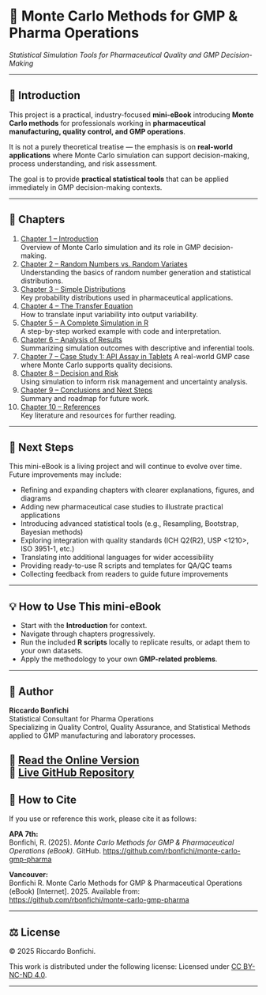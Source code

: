 # 📘 Monte Carlo Methods for GMP & Pharma Operations  
_Statistical Simulation Tools for Pharmaceutical Quality and GMP Decision-Making_

---

## 📖 Introduction
This project is a practical, industry-focused **mini-eBook** introducing **Monte Carlo methods** for professionals working in **pharmaceutical manufacturing, quality control, and GMP operations**.  

It is not a purely theoretical treatise — the emphasis is on **real-world applications** where Monte Carlo simulation can support decision-making, process understanding, and risk assessment.

The goal is to provide **practical statistical tools** that can be applied immediately in GMP decision-making contexts.

---

## 📑 Chapters

1. [Chapter 1 – Introduction](chapters/chapter01_intro.md)  
   Overview of Monte Carlo simulation and its role in GMP decision-making.  
2. [Chapter 2 – Random Numbers vs. Random Variates](chapters/chapter02_random-variates.md)  
   Understanding the basics of random number generation and statistical distributions.  
3. [Chapter 3 – Simple Distributions](chapters/chapter03_distributions.md)  
   Key probability distributions used in pharmaceutical applications.  
4. [Chapter 4 – The Transfer Equation](chapters/chapter04_transfer-equation.md)  
   How to translate input variability into output variability.  
5. [Chapter 5 – A Complete Simulation in R](chapters/chapter05_full-simulation.md)  
   A step-by-step worked example with code and interpretation.  
6. [Chapter 6 – Analysis of Results](chapters/chapter06_analysis.md)  
   Summarizing simulation outcomes with descriptive and inferential tools.  
7. [Chapter 7 – Case Study 1: API Assay in Tablets](chapters/chapter07_case-pharma.md)
   A real-world GMP case where Monte Carlo supports quality decisions.  
8. [Chapter 8 – Decision and Risk](chapters/chapter08_decision-risk.md)  
   Using simulation to inform risk management and uncertainty analysis.  
9. [Chapter 9 – Conclusions and Next Steps](chapters/chapter09_conclusions-nextsteps.md)  
   Summary and roadmap for future work.  
10. [Chapter 10 – References](chapters/chapter10_references.md)  
    Key literature and resources for further reading.

---

## 🚀 Next Steps

This mini-eBook is a living project and will continue to evolve over time.
Future improvements may include:
- Refining and expanding chapters with clearer explanations, figures, and diagrams
- Adding new pharmaceutical case studies to illustrate practical applications
- Introducing advanced statistical tools (e.g., Resampling, Bootstrap, Bayesian methods)
- Exploring integration with quality standards (ICH Q2(R2), USP <1210>, ISO 3951-1, etc.)
- Translating into additional languages for wider accessibility
- Providing ready-to-use R scripts and templates for QA/QC teams
- Collecting feedback from readers to guide future improvements

---

## 💡 How to Use This mini-eBook
- Start with the **Introduction** for context.  
- Navigate through chapters progressively.  
- Run the included **R scripts** locally to replicate results, or adapt them to your own datasets.  
- Apply the methodology to your own **GMP-related problems**.  

---

## 👤 Author
**Riccardo Bonfichi**  
Statistical Consultant for Pharma Operations  
Specializing in Quality Control, Quality Assurance, and Statistical Methods applied to GMP manufacturing and laboratory processes.  

📌 [Read the Online Version](https://rbonfichi.github.io/monte-carlo-gmp-pharma/)  
📌 [Live GitHub Repository](https://github.com/rbonfichi/monte-carlo-gmp-pharma)
---

## 📖 How to Cite

If you use or reference this work, please cite it as follows:

**APA 7th:**  
Bonfichi, R. (2025). *Monte Carlo Methods for GMP & Pharmaceutical Operations (eBook)*. GitHub. https://github.com/rbonfichi/monte-carlo-gmp-pharma  

**Vancouver:**  
Bonfichi R. Monte Carlo Methods for GMP & Pharmaceutical Operations (eBook) [Internet]. 2025. Available from: https://github.com/rbonfichi/monte-carlo-gmp-pharma  

---

## ⚖️ License
© 2025 Riccardo Bonfichi.  

This work is distributed under the following license:
Licensed under [CC BY-NC-ND 4.0](https://creativecommons.org/licenses/by-nc-nd/4.0/).

---
